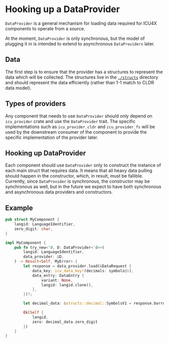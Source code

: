# Hooking up a DataProvider

`DataProvider` is a general mechanism for loading data required for ICU4X components to operate from a source.

At the moment, `DataProvider` is only synchronous, but the model of plugging it in is intended to extend to asynchronous `DataProviders` later.

## Data

The first step is to ensure that the provider has a structures to represent the data which will be collected. The structures live in the [`./structs`](https://github.com/unicode-org/icu4x/tree/master/components/data-provider/src/structs) directory and should represent the data efficiently (rather than 1-1 match to CLDR data model).

## Types of providers

Any component that needs to use `DataProvider` should only depend on `icu_provider` crate and use the `DataProvider` trait. The specific implementations such as `icu_provider_cldr` and `icu_provider_fs` will be used by the downstream consumer of the component to provide the specific implementation of the provider later.

## Hooking up DataProvider

Each component should use `DataProvider` only to construct the instance of each main struct that requires data. It means that all heavy data pulling should happen in the constructor, which, in result, must be fallible. Currently, since `DataProvider` is synchronous, the constructor may be synchronous as well, but in the future we expect to have both synchronous and asynchronous data providers and constructors.

## Example

```rust
pub struct MyComponent {
    langid: LanguageIdentifier,
    zero_digit: char,
}

impl MyComponent {
    pub fn try_new<'d, D: DataProvider<'d>>(
        langid: LanguageIdentifier,
        data_provider: &D,
    ) -> Result<Self, MyError> {
        let response = data_provider.load(&DataRequest {
            data_key: icu_data_key!(decimals: symbols@1),
            data_entry: DataEntry {
                variant: None,
                langid: langid.clone(),
            },
        })?;

        let decimal_data: &structs::decimal::SymbolsV1 = response.borrow_payload()?;

        Ok(Self {
            langid,
            zero: decimal_data.zero_digit
        })
    }
}
```
